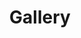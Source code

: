 ---
layout: page
title: "Gallery"
subtitle:
wantimage: true
# image_directory: "assets/img/Jan24/"
images:
  - path: "assets/img/Aug24/Aug24.HEIC"
    caption: "L2L in August 2024"
  - path: "assets/img/Aug24/2Aug24.HEIC"
    caption: "From blank slates to bustling spaces!"
  - path: "assets/img/Aug24/Niveditha1.HEIC"
    caption: "Niveditha Warrier's Talk in Summer Sprints 1 - Aug '24"
  - path: "assets/img/Aug24/Piyush1.HEIC"
    caption: "Piyush Kolhe's Talk in Summer Sprints 1 - Aug '24"
  - path: "assets/img/Aug24/Harini1.HEIC"
    caption: "Harini Karthikeyan's Talk in Summer Sprints 1 - Aug '24"
  - path: "assets/img/Aug24/Angad1.HEIC"
    caption: "Angad Singh's Talk in Summer Sprints 1 - Aug '24"
  - path: "assets/img/Aug24/Ira1.HEIC"
    caption: "Ira Mishra's Talk in Summer Sprints 1 - Aug '24"
  # - path: "assets/img/Jan24/classroom.jpeg"
  #   caption: "From blank slates to bustling spaces!"
  - path: "assets/img/Jan24/all3.jpeg"
    caption: "L2L by the end of January 2024 semester"
  - path: "assets/img/Jan24/Chitrakshee.jpeg"
    caption: "Chitrakshee Yede's Talk - Apr '24"
  - path: "assets/img/Jan24/Anirban.jpeg"
    caption: "Anirban Roy Chowdhury's Talk - Apr '24"
  - path: "assets/img/Jan24/Abhilash.jpeg"
    caption: "Abhilash Sengupta's Talk - Mar '24"
  - path: "assets/img/Jan24/Shalini.jpeg"
    caption: "Shalini Das's Talk - Mar '24"
  - path: "assets/img/Jan24/Dhairya.jpeg"
    caption: "Dhairya Bhandari's Talk - Mar '24"
  - path: "assets/img/Jan24/Gautham.jpeg"
    caption: "Gautham Upadhyaya's Talk - Feb '24"
  - path: "assets/img/Jan24/Soham.jpeg"
    caption: "Soham Chandak's Talk - Feb '24"
  - path: "assets/img/Jan24/Shreyas1.jpeg"
    caption: "Shreyas Bakare's Talk - Feb '24"
  - path: "assets/img/Aug23/all1.jpg"
    caption: "L2L by the end of August 2023 semester"
  - path: "assets/img/Aug23/Kartik.jpg"
    caption: "Kartik Singh's Talk - Nov '23"
  - path: "assets/img/Aug23/Soorya.jpg"
    caption: "Soorya Narayan's Talk - Nov '23"
  - path: "assets/img/Aug23/Shivang.jpg"
    caption: "Shivang Yadav's Talk - Oct '23"
  - path: "assets/img/Aug23/Harrsh.jpg"
    caption: "Harrsh Goyal's Talk - Oct '23"
  - path: "assets/img/Aug23/Soumya.jpg"
    caption: "Soumya Sarkar's Talk - Sept '23"
  - path: "assets/img/Aug23/Dhruv.jpg"
    caption: "Dhruv Patel's Talk - Sept '23"
  - path: "assets/img/Aug23/Drishti.jpg"
    caption: "Drishti Gupta's Talk - Aug '23"
  - path: "assets/img/Aug23/Dhairya.png"
    caption: "Dhairya Bhandari's Talk - Aug '23"
  - path: "assets/img/Jan23/all.png"
    caption: "L2L by the end of January 2023 semester"
  - path: "assets/img/Jan23/Vedhanth.png"
    caption: "S.V.U. Vedhanth's Talk - Apr '23"
  - path: "assets/img/Jan23/Vishal.png"
    caption: "Vishal's Talk - Mar '23"
  - path: "assets/img/Jan23/Pranav.png"
    caption: "Pranav Maheshwari's Talk - Mar '23"
  - path: "assets/img/Jan23/Kaustubh.png"
    caption: "Kaustubh Gupta's Talk - Mar '23"
  - path: "assets/img/Jan23/Parijat.png"
    caption: "Parijat Banerjee's Talk - Feb '23"
  - path: "assets/img/Jan23/Shivang.png"
    caption: "Shivang Yadav's Talk - Jan '23"
  - path: "assets/img/Jan23/Amogh.png"
    caption: "Amogh Rakesh's Talk - Jan '23"
  - path: "assets/img/Jan23/Soumil.png"
    caption: "Soumil Kelkar's Talk - Jan '23"

---